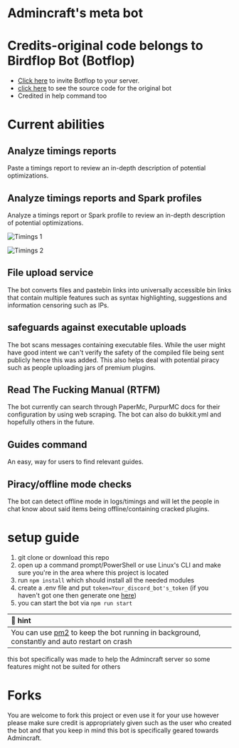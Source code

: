 # Admincraft's meta bot
# Credits-original code belongs to Birdflop Bot (Botflop)
- [Click here](https://discord.com/api/oauth2/authorize?client_id=787929894616825867&permissions=0&scope=bot) to invite Botflop to your server.
- [click here](https://github.com/Pemigrade/botflop) to see the source code for the original bot
-  Credited in help command too

# Current abilities

## Analyze timings reports
Paste a timings report to review an in-depth description of potential optimizations.

## Analyze timings reports and Spark profiles
Analyze a timings report or Spark profile to review an in-depth description of potential optimizations.

![Timings 1](https://user-images.githubusercontent.com/43528123/118413487-33af2300-b665-11eb-8f11-eaa4ec5a2730.png)

![Timings 2](https://user-images.githubusercontent.com/43528123/118413524-66f1b200-b665-11eb-9dbe-9b6fcfc9fccf.png)

## File upload service
The bot converts files and pastebin links into universally accessible bin links that contain multiple features such as syntax highlighting, suggestions and information censoring such as IPs.

## safeguards against executable uploads
The bot scans messages containing executable files. While the user might have good intent we can't verify the safety of the compiled file being sent publicly hence this was added. This also helps deal with potential piracy such as people uploading jars of premium plugins.

## Read The Fucking Manual (RTFM)
The bot currently can search through PaperMc, PurpurMC docs for their configuration by using web scraping.
The bot can also do bukkit.yml and hopefully others in the future.

## Guides command
An easy, way for users to find relevant guides.

## Piracy/offline mode checks
The bot can detect offline mode in logs/timings and will let the people in chat know about said items being offline/containing cracked plugins.

# setup guide
1) git clone or download this repo
2) open up a command prompt/PowerShell or use Linux's CLI and make sure you're in the area where this project is located
3) run ``npm install`` which should install all the needed modules
4) create a .env file and put ``token=Your_discord_bot's_token`` (if you haven't got one then generate one [here](https://discord.com/developers))
5) you can start the bot via ``npm run start``

<div align="center">

| :memo: hint   |
|:---------------------------|
|  You can use [pm2](https://pm2.io) to keep the bot running in background, constantly and auto restart on crash |

</div>

this bot specifically was made to help the Admincraft server so some features might not be suited for others


# Forks
You are welcome to fork this project or even use it for your use however please make sure credit is appropriately given such as the user who created the bot and that you keep in mind this bot is specifically geared towards Admincraft.

